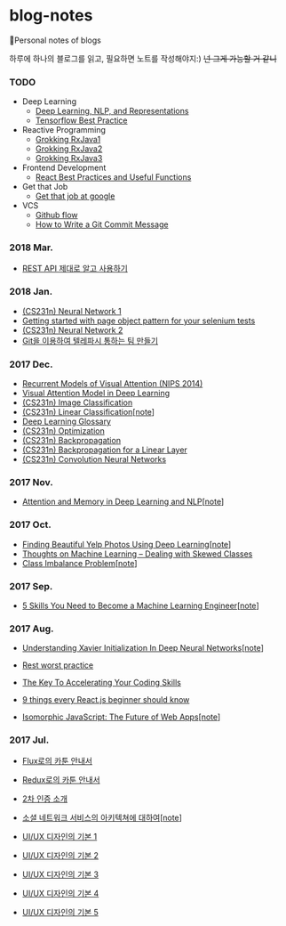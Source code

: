 # blog-notes

:notebook:Personal notes of blogs

하루에 하나의 블로그를 읽고, 필요하면 노트를 작성해야지:) ~~넌 그게 가능할 거 같니~~

### TODO

* Deep Learning
  * [Deep Learning, NLP, and Representations](http://colah.github.io/posts/2014-07-NLP-RNNs-Representations/)
  * [Tensorflow Best Practice](https://wookayin.github.io/TensorFlowKR-2017-talk-bestpractice/ko/#3)
* Reactive Programming
  * [Grokking RxJava1](http://blog.danlew.net/2014/09/15/grokking-rxjava-part-1/)
  * [Grokking RxJava2](http://blog.danlew.net/2014/09/22/grokking-rxjava-part-2/)
  * [Grokking RxJava3](http://blog.danlew.net/2014/09/30/grokking-rxjava-part-3/)
* Frontend Development
  * [React Best Practices and Useful Functions](https://medium.com/@nesbtesh/react-best-practices-a76fd0fbef21)
* Get that Job
  * [Get that job at google](http://steve-yegge.blogspot.kr/2008/03/get-that-job-at-google.html)
* VCS
  * [Github flow](https://guides.github.com/introduction/flow/)
  * [How to Write a Git Commit Message](https://item4.github.io/2016-11-01/How-to-Write-a-Git-Commit-Message/)


### 2018 Mar.
* [REST API 제대로 알고 사용하기](http://meetup.toast.com/posts/92)


### 2018 Jan.

* [(CS231n) Neural Network 1](http://cs231n.github.io/neural-networks-1/)
* [Getting started with page object pattern for your selenium tests](https://www.pluralsight.com/guides/software-engineering-best-practices/getting-started-with-page-object-pattern-for-your-selenium-tests)
* [(CS231n) Neural Network 2](http://cs231n.github.io/neural-networks-2/)
* [Git을 이용하여 텔레파시 통하는 팀 만들기](http://story.haezoom.com/?p=936)




### 2017 Dec.

* [Recurrent Models of Visual Attention (NIPS 2014)](http://sanghyukchun.github.io/91/)
* [Visual Attention Model in Deep Learning](https://towardsdatascience.com/visual-attention-model-in-deep-learning-708813c2912c)
* [(CS231n) Image Classification](http://cs231n.github.io/classification/)
* [(CS231n) Linear Classification](http://cs231n.github.io/linear-classify/)[[note](notes/Linear_Classification.md)]
* [Deep Learning Glossary](http://www.wildml.com/deep-learning-glossary/)
* [(CS231n) Optimization](http://cs231n.github.io/optimization-1/)
* [(CS231n) Backpropagation](http://cs231n.github.io/optimization-2/)
* [(CS231n) Backpropagation for a Linear Layer](http://cs231n.stanford.edu/handouts/linear-backprop.pdf)
* [(CS231n) Convolution Neural Networks](http://cs231n.github.io/convolutional-networks/)




### 2017 Nov.

* [Attention and Memory in Deep Learning and NLP](http://www.wildml.com/2016/01/attention-and-memory-in-deep-learning-and-nlp/)[[note](notes/Attention_and_Memory.md)]




### 2017 Oct.

* [Finding Beautiful Yelp Photos Using Deep Learning](https://engineeringblog.yelp.com/2016/11/finding-beautiful-yelp-photos-using-deep-learning.html)[[note](/notes/Finding_Beautiful_Yelp_Photos_Using_Deep_Learning.md)]
* [Thoughts on Machine Learning – Dealing with Skewed Classes](https://florianhartl.com/thoughts-on-machine-learning-dealing-with-skewed-classes.html)
* [Class Imbalance Problem](http://www.chioka.in/class-imbalance-problem/)[[note](notes/Class_Imbalance_problem.md)]




### 2017 Sep.

* [5 Skills You Need to Become a Machine Learning Engineer](https://blog.udacity.com/2016/04/5-skills-you-need-to-become-a-machine-learning-engineer.html)[[note](notes/5_Skills_you_need_to_become_a_machine_learning_engineer.md)]




### 2017 Aug.

- [Understanding Xavier Initialization In Deep Neural Networks](https://prateekvjoshi.com/2016/03/29/understanding-xavier-initialization-in-deep-neural-networks/)[[note](notes/Understanding_Xavier_Initialization_In_deep_neural_networks.md)]


- [Rest worst practice](https://jacobian.org/writing/rest-worst-practices/)


- [The Key To Accelerating Your Coding Skills](http://blog.thefirehoseproject.com/posts/learn-to-code-and-be-self-reliant/)


- [9 things every React.js beginner should know](https://camjackson.net/post/9-things-every-reactjs-beginner-should-know)


- [Isomorphic JavaScript: The Future of Web Apps](https://medium.com/airbnb-engineering/isomorphic-javascript-the-future-of-web-apps-10882b7a2ebc)[[note](notes/Isomorphic_JavaScript.md)]




### 2017 Jul.

* [Flux로의 카툰 안내서](http://bestalign.github.io/2015/10/06/cartoon-guide-to-flux/)
* [Redux로의 카툰 안내서](http://bestalign.github.io/2015/10/26/cartoon-intro-to-redux/)
* [2차 인증 소개](http://d2.naver.com/helloworld/279640?utm_source=twitterfeed&utm_medium=twitter)


* [소셜 네트워크 서비스의 아키텍쳐에 대하여](http://d2.naver.com/helloworld/551588)[[note](notes/소셜_네트워크_서비스의_아키텍쳐에_대하여.md)]


* [UI/UX 디자인의 기본 1](http://www.fastcampus.co.kr/dgn_school_uds_blog_20161205/)


* [UI/UX 디자인의 기본 2](http://www.fastcampus.co.kr/dgn_school_uds_blog_20161212/)

- [UI/UX 디자인의 기본 3](http://www.fastcampus.co.kr/dgn_school_uds_blog_20161219/)


- [UI/UX 디자인의 기본 4](http://www.fastcampus.co.kr/dgn_school_uds_blog_20170102/)


- [UI/UX 디자인의 기본 5](http://www.fastcampus.co.kr/dgn_school_uds_blog_20170109/)
